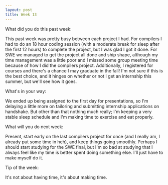 ```yaml
---
layout: post
title: Week 13
---
```



What did you do this past week:

This past week was pretty busy between each project I had. For compilers I had to do an 18 hour coding session (with a moderate break for sleep after the first 12 hours) to complete the project, but I was glad I got it done. For SWE we managed to get the project all done and ship shape, although my time management was a little poor and I missed some group meeting time because of how I did the compilers project. Additionally, I registered for courses and there's a chance I may graduate in the fall! I'm not sure if this is the best choice, and it hinges on whether or not I get an internship this summer, but we'll see how it goes.


What's in your way:

We ended up being assigned to the first day for presentations, so I'm delaying a little more on tailoring and submitting internship applications on handshake. But other than that nothing much really; I'm keeping a very stable sleep schedule and I'm making time to exercise and eat properly.


What will you do next week:

Present, start early on the last compilers project for once (and I really am, I already put some time in heh), and keep things going smoothly. Perhaps I should start studying for the SWE final, but I'm so bad at studying that I always feel like my time is better spent doing something else. I'll just have to make myself do it.


Tip of the week:

It's not about having time, it's about making time.
